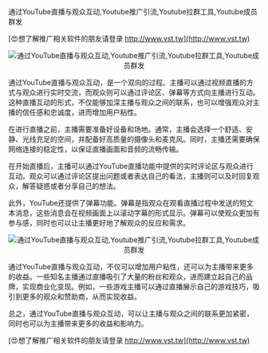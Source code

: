 通过YouTube直播与观众互动,Youtube推广引流,Youtube拉群工具,Youtube成员群发

[😍想了解推广相关软件的朋友请登录 http://www.vst.tw](http://www.vst.tw)

 <center><img src="https://vst.tw/MP4/tuiguang/png/0.png" alt="通过YouTube直播与观众互动,Youtube推广引流,Youtube拉群工具,Youtube成员群发"></center>

通过YouTube直播与观众互动，是一个双向的过程。主播可以通过视频直播的方式与观众进行实时交流，而观众则可以通过评论区、弹幕等方式向主播进行互动。这种直播互动的形式，不仅能够加深主播与观众之间的联系，也可以增强观众对主播的信任感和忠诚度，进而增加用户粘性。

在进行直播之前，主播需要准备好设备和场地。通常，主播会选择一个舒适、安静、光线充足的空间，并配备好高质量的摄像头和麦克风。同时，主播还需要确保网络连接的稳定性，以保证直播画面和音频的流畅传输。

在开始直播后，主播可以通过YouTube直播功能中提供的实时评论区与观众进行互动。观众可以通过评论区提出问题或者表达自己的看法，主播则可以及时回复观众，解答疑惑或者分享自己的想法。

此外，YouTube还提供了弹幕功能。弹幕是指观众在观看直播过程中发送的短文本消息，这些消息会在视频画面上以滚动字幕的形式显示。弹幕可以使观众更加有参与感，同时也可以让主播更好地了解观众的反应和需求。

 <center><img src="https://vst.tw/MP4/tuiguang/png/7.png" alt="通过YouTube直播与观众互动,Youtube推广引流,Youtube拉群工具,Youtube成员群发"></center>

通过YouTube直播与观众互动，不仅可以增加用户粘性，还可以为主播带来更多的收益。一些知名主播通过直播吸引了大量的粉丝和观众，进而建立起自己的品牌，实现商业化变现。例如，一些游戏主播可以通过直播展示自己的游戏技巧，吸引到更多的观众和赞助商，从而实现收益。

总之，通过YouTube直播与观众互动，可以让主播与观众之间的联系更加紧密，同时也可以为主播带来更多的收益和影响力。

[😍想了解推广相关软件的朋友请登录 http://www.vst.tw](http://www.vst.tw)



